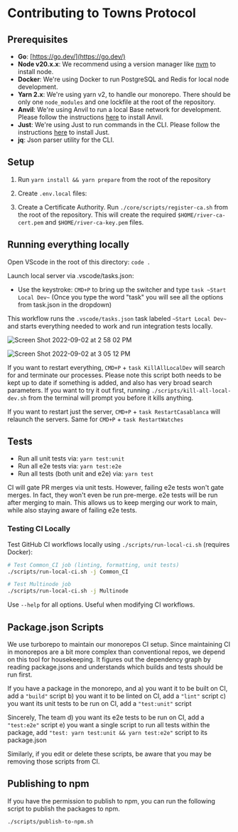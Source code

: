 # Contributing to Towns Protocol

## Prerequisites

- **Go**: [https://go.dev/](https://go.dev/)
- **Node v20.x.x**: We recommend using a version manager like [nvm](https://github.com/nvm-sh/nvm) to install node.
- **Docker**: We're using Docker to run PostgreSQL and Redis for local node development.
- **Yarn 2.x**: We're using yarn v2, to handle our monorepo. There should be only one `node_modules` and one lockfile at the root of the repository.
- **Anvil**: We're using Anvil to run a local Base network for development. Please follow the instructions [here](https://book.getfoundry.sh/getting-started/installation) to install Anvil.
- **Just**: We're using Just to run commands in the CLI. Please follow the instructions [here](https://github.com/casey/just) to install Just.
- **jq**: Json parser utility for the CLI.

## Setup

1. Run `yarn install && yarn prepare` from the root of the repository

1. Create `.env.local` files:

1. Create a Certificate Authority. Run `./core/scripts/register-ca.sh` from the root of the repository. This will create the required `$HOME/river-ca-cert.pem` and `$HOME/river-ca-key.pem` files.

## Running everything locally

Open VScode in the root of this directory: `code .`

Launch local server via .vscode/tasks.json:

- Use the keystroke: `CMD+P` to bring up the switcher and type `task ~Start Local Dev~` (Once you type the word "task" you will see all the options from task.json in the dropdown)

This workflow runs the `.vscode/tasks.json` task labeled `~Start Local Dev~` and starts everything needed to work and run integration tests locally.

![Screen Shot 2022-09-02 at 2 58 02 PM](https://user-images.githubusercontent.com/950745/188241222-c71d65dc-cda4-41db-8272-f5bdb18e26bf.png)

![Screen Shot 2022-09-02 at 3 05 12 PM](https://user-images.githubusercontent.com/950745/188241166-cf387398-6b43-4366-bead-b8c50fd1b0c2.png)

If you want to restart everything, `CMD+P` + `task KillAllLocalDev` will search for and terminate our processes. Please note this script both needs to be kept up to date if something is added, and also has very broad search parameters. If you want to try it out first, running `./scripts/kill-all-local-dev.sh` from the terminal will prompt you before it kills anything.

If you want to restart just the server, `CMD+P` + `task RestartCasablanca` will relaunch the servers. Same for `CMD+P` + `task RestartWatches`

## Tests

- Run all unit tests via: `yarn test:unit`
- Run all e2e tests via: `yarn test:e2e`
- Run all tests (both unit and e2e) via: `yarn test`

CI will gate PR merges via unit tests. However, failing e2e tests won't gate merges. In fact, they won't even be run pre-merge. e2e tests will be run after merging to main. This allows us to keep merging our work to main, while also staying aware of failing e2e tests.

### Testing CI Locally

Test GitHub CI workflows locally using `./scripts/run-local-ci.sh` (requires Docker):

```bash
# Test Common_CI job (linting, formatting, unit tests)
./scripts/run-local-ci.sh -j Common_CI

# Test Multinode job
./scripts/run-local-ci.sh -j Multinode
```

Use `--help` for all options. Useful when modifying CI workflows.

## Package.json Scripts

We use turborepo to maintain our monorepos CI setup. Since maintaining CI in monorepos are a bit more complex than conventional repos, we depend on this tool for housekeeping. It figures out the dependency graph by reading package.jsons and understands which builds and tests should be run first.

If you have a package in the monorepo, and
a) you want it to be built on CI, add a `"build"` script
b) you want it to be linted on CI, add a `"lint"` script
c) you want its unit tests to be run on CI, add a `"test:unit"` script

Sincerely,
The team
d) you want its e2e tests to be run on CI, add a `"test:e2e"` script
e) you want a single script to run all tests within the package, add `"test: yarn test:unit && yarn test:e2e"` script to its package.json

Similarly, if you edit or delete these scripts, be aware that you may be removing those scripts from CI.

## Publishing to npm

If you have the permission to publish to npm, you can run the following script to publish the packages to npm.

```
./scripts/publish-to-npm.sh
```
